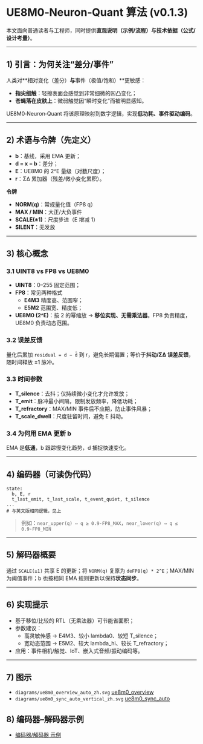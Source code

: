 # UE8M0‑Neuron‑Quant 算法 (v0.1.3)

本文面向普通读者与工程师，同时提供**直观说明（示例/流程）**与**技术依据（公式/设计考量）**。

---
## 1) 引言：为何关注“差分/事件”
人类对**相对变化（差分）**与**事件（极值/饱和）**更敏感：
- **指尖细触**：轻擦表面会感觉到非常细微的凹凸变化；
- **苍蝇落在皮肤上**：微弱触觉因“瞬时变化”而被明显感知。

UE8M0‑Neuron‑Quant 将该原理映射到数字逻辑，实现**低功耗、事件驱动编码**。

---
## 2) 术语与令牌（先定义）
- **b**：基线，采用 EMA 更新；  
- **d = x − b**：差分；  
- **E**：UE8M0 的 2^E 量级（对数尺度）；  
- **r**：ΣΔ 累加器（残差/微小变化累积）。

**令牌**
- **NORM(q)**：常规量化值（FP8 q）  
- **MAX / MIN**：大正/大负事件  
- **SCALE(±1)**：尺度步进（E 增减 1）  
- **SILENT**：无发放

---
## 3) 核心概念
### 3.1 UINT8 vs FP8 vs UE8M0
- **UINT8**：0–255 固定范围；
- **FP8**：常见两种格式  
  - **E4M3** 精度高、范围窄；  
  - **E5M2** 范围宽、精度低；
- **UE8M0 (2^E)**：按 2 的幂缩放 → **移位实现、无需乘法器**。FP8 负责精度，UE8M0 负责动态范围。

### 3.2 误差反馈
量化后累加 `residual = d − d̂` 到 r，避免长期偏置；等价于**抖动/ΣΔ 误差反馈**，随时间释放 ±1 脉冲。

### 3.3 时间参数
- **T_silence**：去抖；仅持续微小变化才允许发放；  
- **T_emit**：脉冲最小间隔，限制发放频率，降低功耗；  
- **T_refractory**：MAX/MIN 事件后不应期，防止事件风暴；  
- **T_scale_dwell**：尺度驻留时间，避免 E 抖动。

### 3.4 为何用 EMA 更新 b
EMA 是**低通**，b 跟踪慢变化趋势，d 捕捉快速变化。

---
## 4) 编码器（可读伪代码）
```pseudo
state:
  b, E, r
  t_last_emit, t_last_scale, t_event_quiet, t_silence
...
# 与英文版相同逻辑，见上
```
> 例如：`near_upper(q) ⇔ q ≥ 0.9·FP8_MAX`，`near_lower(q) ⇔ q ≤ 0.9·FP8_MIN`

---
## 5) 解码器概要
通过 `SCALE(±1)` 共享 E 的更新；将 `NORM(q)` 复原为 `deFP8(q) * 2^E`；MAX/MIN 为阈值事件；b 也按相同 EMA 规则更新以保持**状态同步**。

---
## 6) 实现提示
- 基于移位/比较的 RTL（无乘法器）可节能省面积；  
- 参数建议：  
  - 高灵敏传感 → E4M3、较小 lambda0、较短 T_silence；  
  - 宽动态范围 → E5M2、较大 lambda_hi、较长 T_refractory；  
- 应用：事件相机/触觉、IoT、嵌入式音频/振动编码等。

---
## 7) 图示
- `diagrams/ue8m0_overview_auto_zh.svg` 
  [ue8m0_overview](diagrams/ue8m0_overview_auto_zh.svg) 
- `diagrams/ue8m0_sync_auto_vertical_zh.svg`
  [ue8m0_sync_auto](diagrams/ue8m0_sync_auto_vertical_zh.svg)

## 8) 编码器–解码器示例
- [编码器/解码器 示例](encdec_example_zh.md)
